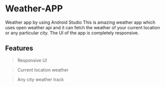 # Weather-APP
Weather app by using Android Studio
This is amazing weather app which uses open weather api and it can fetch the weather of your current location or any particular city. The UI of the app is completely responsive.

## Features 
> Responsive UI

> Current location weather

> Any city weather track


